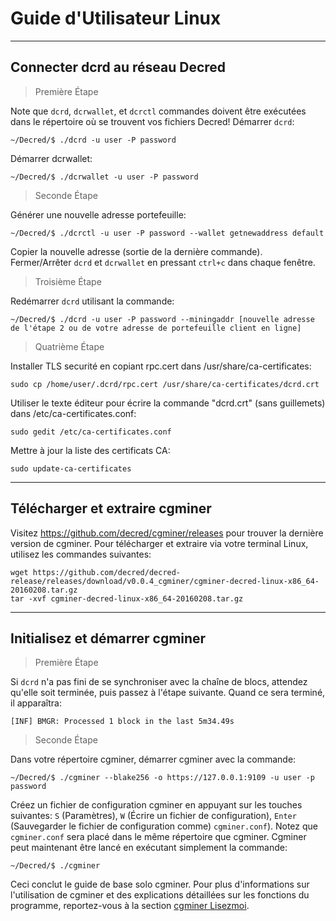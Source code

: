 # **<i class="fa fa-linux"></i> Guide d'Utilisateur Linux**

---

## **<i class="fa fa-cloud"></i> Connecter dcrd au réseau Decred**

> Première Étape

Note que `dcrd`, `dcrwallet`, et `dcrctl` commandes doivent être exécutées dans le répertoire où se trouvent vos fichiers Decred! Démarrer `dcrd`:

```no-highlight
~/Decred/$ ./dcrd -u user -P password
```

Démarrer dcrwallet:

```no-highlight
~/Decred/$ ./dcrwallet -u user -P password
```

> Seconde Étape

Générer une nouvelle adresse portefeuille:

```no-highlight
~/Decred/$ ./dcrctl -u user -P password --wallet getnewaddress default
```

Copier la nouvelle adresse (sortie de la dernière commande). Fermer/Arrêter `dcrd` et `dcrwallet` en pressant `ctrl+c` dans chaque fenêtre.

> Troisième Étape

Redémarrer `dcrd` utilisant la commande:

```no-highlight
~/Decred/$ ./dcrd -u user -P password --miningaddr [nouvelle adresse de l'étape 2 ou de votre adresse de portefeuille client en ligne]
```

> Quatrième Étape

Installer TLS securité en copiant rpc.cert dans /usr/share/ca-certificates:

```no-highlight
sudo cp /home/user/.dcrd/rpc.cert /usr/share/ca-certificates/dcrd.crt
```

Utiliser le texte éditeur pour écrire la commande "dcrd.crt" (sans guillemets) dans /etc/ca-certificates.conf:

```no-highlight
sudo gedit /etc/ca-certificates.conf
```

Mettre à jour la liste des certificats CA:

```no-highlight
sudo update-ca-certificates
```

---

## **<i class="fa fa-download"></i> Télécharger et extraire cgminer**

Visitez https://github.com/decred/cgminer/releases pour trouver la dernière version de cgminer. Pour télécharger et extraire via votre terminal Linux, utilisez les commandes suivantes:

```no-highlight
wget https://github.com/decred/decred-release/releases/download/v0.0.4_cgminer/cgminer-decred-linux-x86_64-20160208.tar.gz
tar -xvf cgminer-decred-linux-x86_64-20160208.tar.gz
```

---

## **<i class="fa fa-play-circle"></i> Initialisez et démarrer cgminer**

> Première Étape

Si `dcrd` n'a pas fini de se synchroniser avec la chaîne de blocs, attendez qu'elle soit terminée, puis passez à l'étape suivante. Quand ce sera terminé, il apparaîtra:

```no-highlight
[INF] BMGR: Processed 1 block in the last 5m34.49s
```

> Seconde Étape

Dans votre répertoire cgminer, démarrer cgminer avec la commande:

```no-highlight
~/Decred/$ ./cgminer --blake256 -o https://127.0.0.1:9109 -u user -p password
```

Créez un fichier de configuration cgminer en appuyant sur les touches suivantes: `S` (Paramètres), `W` (Écrire un fichier de configuration), `Enter` (Sauvegarder le fichier de configuration comme) `cgminer.conf`). Notez que `cgminer.conf` sera placé dans le même répertoire que cgminer. Cgminer peut maintenant être lancé en exécutant simplement la commande:

```no-highlight
~/Decred/$ ./cgminer
```

Ceci conclut le guide de base solo cgminer. Pour plus d'informations sur l'utilisation de cgminer et des explications détaillées sur les fonctions du programme, reportez-vous à la section [cgminer Lisezmoi](https://github.com/decred/cgminer/blob/3.7/README).